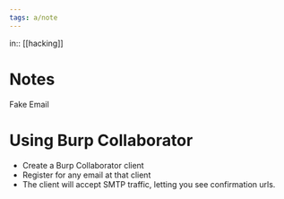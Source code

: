 ```yaml
---
tags: a/note
---
```

in:: [[hacking]]

# Notes
Fake Email

# Using Burp Collaborator
* Create a Burp Collaborator client
* Register for any email at that client
* The client will accept SMTP traffic, letting you see confirmation urls.
